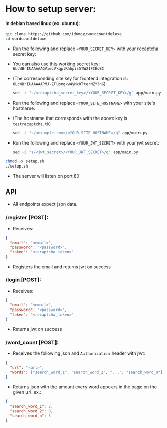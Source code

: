 # How to setup server:
#### In debian based linux (ex. ubuntu):
```bash
git clone https://github.com/idomoz/wordcountdeluxe
cd wordcountdeluxe
```
* Run the following and replace `<YOUR_SECRET_KEY>` with your recaptcha secret key:
* You can also use this working secret key: `6LcWBrIUAAAAAGViwcVkqplRhhpis5TW21FCEoBC`
* (The corresponding site key for frontend integration is: `6LcWBrIUAAAAAPMJ-ZFUsmgkw4yMx0TterNZYlnG`)

    ```bash
    sed -i "s/<recaptcha_secret_key>/<YOUR_SECRET_KEY>/g" app/main.py
    ```
* Run the following and replace `<YOUR_SITE_HOSTNAME>` with your site's hostname:
* (The hostname that corresponds with the above key is `testrecaptcha.tk`)
    ```bash
    sed -i "s/<example.com>/<YOUR_SITE_HOSTNAME>/g" app/main.py
    ```
* Run the following and replace `<YOUR_JWT_SECRET>` with your jwt secret:
    ```bash
    sed -i "s/<jwt_secret>/<YOUR_JWT_SECRET>/g" app/main.py
    ```

```bash
chmod +x setup.sh
./setup.sh
```
* The server will listen on port 80

## API
* All endpoints expect json data.
### /register  [POST]:
* Receives:
```json
{
  "email": "<email>",
  "password": "<password>",
  "token": "<recaptcha_token>"
}
```
* Registers the email and returns jwt on success

### /login  [POST]:
* Receives:
```json
{
  "email": "<email>",
  "password": "<password>",
  "token": "<recaptcha_token>"
}
```
* Returns jwt on success

### /word_count  [POST]:
* Receives the following json and `Authorization` header with jwt:
```json
{
  "url": "<url>",
  "words": ["search_word_1", "search_word_2", "...", "search_word_n"]
}
```
* Returns json with the amount every word appears in the page on the given url. ex.:
```json
{
  "search_word_1": 2,
  "search_word_2": 0,
  "search_word_n": 5
}
```
